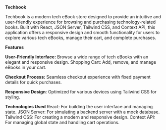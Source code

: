 **Techbook**

Techbook is a modern tech eBook store designed to provide an intuitive and user-friendly experience for browsing and purchasing technology-related books. Built with React, JSON Server, Tailwind CSS, and Context API, this application offers a responsive design and smooth functionality for users to explore various tech eBooks, manage their cart, and complete purchases.

**Features**

**User-Friendly Interface:** Browse a wide range of tech eBooks with an elegant and responsive design.
Shopping Cart: Add, remove, and manage eBooks in your cart.

**Checkout Process:** Seamless checkout experience with fixed payment details for quick purchases.

**Responsive Design**: Optimized for various devices using Tailwind CSS for styling.

**Technologies Used**
React: For building the user interface and managing state.
JSON Server: For simulating a backend server with a mock database.
Tailwind CSS: For creating a modern and responsive design.
Context API: For managing global state and handling cart operations.

